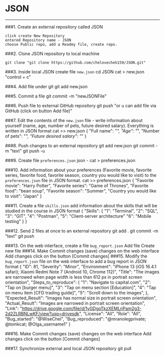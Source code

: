 # JSON
___
###1. Create an external repository called JSON

    click create New Repository
    entered Repository name - JSON
    choose Public repo, add a Readmy file, create repo.
 
###2. Clone JSON repository to local machine
    
    git clone "git clone https://github.com/chelovechek159/JSON.git"

###3. Inside local JSON create file `new.json`
    cd JSON 
    cat > new.json
    "control + c"

###4. Add file under git
    git add new.json

###5. Commit a file
    git commit -m "newJSONFile"

###6. Push file to external GitHub repository
    git push "or u can add file via GitHub (click on button Add file)"

###7. Edit the contents of the `new.json` file - write information about yourself (name, age, number of pets, future desired salary). Everything is written in JSON format
    cat >> new.json 
        {
        "Full name": "*",
        "Age": "*",
        "Number of pets": "*",
        "Future desired salary": "*"
        }
 
###8. Push changes to an external repository
    git add new.json
    git commit -m "text"
    git push -u

###9. Create file `preferences.json`
    json - cat > preferences.json

###10. Add information about your preferences (Favorite movie, favorite series, favorite food, favorite season, country you would like to visit) to the `preferences.json` file in JSON format.
    cat >> preferences.json
        {
            "Favorite movie": "Harry Potter",
            "Favorite series": "Game of Thrones",
            "Favorite food": "bean soup",
            "Favorite season": "Summer",
            "Country you would like to visit": "Japan"
        }

###11. Create a file `skills.json` add information about the skills that will be studied in the course in JSON format
	{
    "Skills": { "1": "Terminal", 
	     	    "2": "SQL",  
		    "3": "GIT",
    	    "4": "Postman",
	            "5": "Client-server architecture"
	            "6": "Mobile testing"
		  }
	}
 
###12. Send 2 files at once to an external repository
    git add .
    git commit -m "text"
    git push

###13. On the web interface, create a file `bug_report.json`
    Add file
    Create new file
###14. Make Commit changes (save) changes on the web interface
    Add changes
    click on the button [Commit changes]
###15. Modify the `bug_report.json` file on the web interface to add a bug report in JSON format
    {
        "ID": 81,
        "Severity": "Minor",
        "Environment": "iPhone 13 (iOS 16.4.1 safari); Xiaomi Redmi Note 7 (Android 10, Chrome 112)",
        "Title": "The images are narrowed when page width is less than 612 px in portrait screen orientation",
        "Steps_to_reproduce": {
            "1": "Navigate to capital.com",
            "2": "Tap on [burger menu]",
            "3": "Tap on menu section [Education]",
            "4": "Tap on menu item [CFD trading guide]",
            "5": "Scroll down to the images",
        },
        "Expected_Result": "Images has normal size in portrait screen orientation",
        "Actual_Result": "Images are narrowed in portrait screen orientation",
        "Link": "https://drive.google.com/file/d/1yGDgoTkzXEMLnPam2g3-2d2ZLRBNLwKF/view?usp=drivesdk",
        "License": "All",
        "Role": "All",
        "Bug_started": "@WiseChel",
        "Bug_reproduced": "@mranolegprivate; @tomkcat; @Olga_username1"
    }

###16. Make Commit changes (save) changes on the web interface
    Add changes
    click on the button [Commit changes]

###17. Synchronize external and local JSON repository 
    git pull

